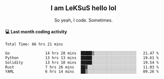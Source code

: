 <h2 align="center">I am LeKSuS hello lol</h2>
<p align="center">So yeah, I code. Sometimes.</p>

#### :computer: Last month coding activity
<!--START_SECTION:waka-->

```txt
Total Time: 66 hrs 21 mins

Go                14 hrs 28 mins  █████▒░░░░░░░░░░░░░░░░░░░   21.47 %
Python            13 hrs 13 mins  █████░░░░░░░░░░░░░░░░░░░░   19.61 %
Solidity          13 hrs 10 mins  █████░░░░░░░░░░░░░░░░░░░░   19.54 %
Rust              7 hrs 26 mins   ██▓░░░░░░░░░░░░░░░░░░░░░░   11.03 %
YAML              6 hrs 14 mins   ██▒░░░░░░░░░░░░░░░░░░░░░░   09.26 %
```

<!--END_SECTION:waka-->
